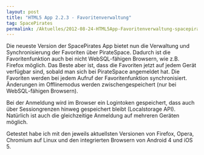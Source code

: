 ```yaml
---
layout: post
title: "HTML5 App 2.2.3 - Favoritenverwaltung"
tag: SpacePirates
permalink: /Aktuelles/2012-08-24-HTML5App-Favoritenverwaltung-spacepirates
---
```


Die neueste Version der SpacePirates App bietet nun die Verwaltung und Synchronisierung der Favoriten über PirateSpace. Dadurch ist die Favoritenfunktion auch bei nicht WebSQL-fähigen Browsern, wie z.B. Firefox möglich. Das Beste aber ist, dass die Favoriten jetzt auf jedem Gerät verfügbar sind, sobald man sich bei PirateSpace angemeldet hat. Die Favoriten werden bei jedem Aufruf der Favoritenfunktion synchronisiert. Änderungen im Offlinemodus werden zwischengespeichert (nur bei WebSQL-fähigen Browsern).

Bei der Anmeldung wird im Browser ein Logintoken gespeichert, dass auch über Sessiongrenzen hinweg gespeichert bleibt (Localstorage API). Natürlich ist auch die gleichzeitige Anmeldung auf mehreren Geräten möglich.

Getestet habe ich mit den jeweils aktuellsten Versionen von Firefox, Opera, Chromium auf Linux und den integrierten Browsern von Android 4 und iOS 5.
